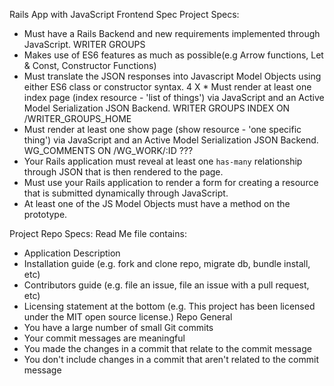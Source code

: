 Rails App with JavaScript Frontend Spec
Project Specs:
* Must have a Rails Backend and new requirements implemented through JavaScript. WRITER GROUPS
* Makes use of ES6 features as much as possible(e.g Arrow functions, Let & Const, Constructor Functions)
* Must translate the JSON responses into Javascript Model Objects using either ES6 class or constructor syntax. 
4 X * Must render at least one index page (index resource - 'list of things') via JavaScript and an Active Model Serialization JSON Backend. WRITER GROUPS INDEX ON /WRITER_GROUPS_HOME
* Must render at least one show page (show resource - 'one specific thing') via JavaScript and an Active Model Serialization JSON Backend. WG_COMMENTS ON /WG_WORK/:ID ???
* Your Rails application must reveal at least one `has-many` relationship through JSON that is then rendered to the page.
* Must use your Rails application to render a form for creating a resource that is submitted dynamically through JavaScript.
* At least one of the JS Model Objects must have a method on the prototype.


Project Repo Specs:
Read Me file contains:
* Application Description
* Installation guide (e.g. fork and clone repo, migrate db, bundle install, etc)
* Contributors guide (e.g. file an issue, file an issue with a pull request, etc)
* Licensing statement at the bottom (e.g. This project has been licensed under the MIT open source license.)
Repo General
* You have a large number of small Git commits
* Your commit messages are meaningful
* You made the changes in a commit that relate to the commit message
* You don't include changes in a commit that aren't related to the commit message